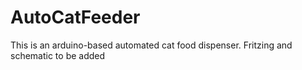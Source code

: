 # AutoCatFeeder

This is an arduino-based automated cat food dispenser.
Fritzing and schematic to be added
